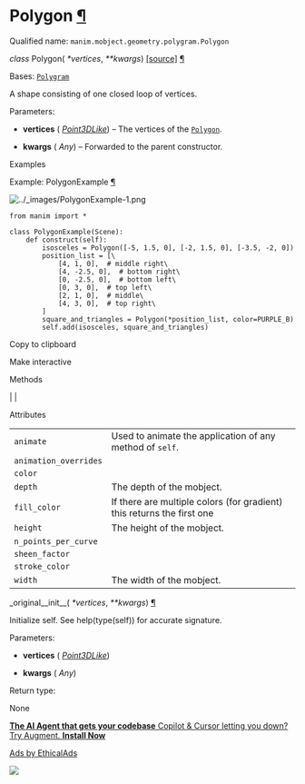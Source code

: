 # Polygon [¶](https://docs.manim.community/en/stable/reference/manim.mobject.geometry.polygram.Polygon.html\#polygon "Link to this heading")

Qualified name: `manim.mobject.geometry.polygram.Polygon`

_class_ Polygon( _\*vertices_, _\*\*kwargs_) [\[source\]](https://docs.manim.community/en/stable/_modules/manim/mobject/geometry/polygram.html#Polygon) [¶](https://docs.manim.community/en/stable/reference/manim.mobject.geometry.polygram.Polygon.html#manim.mobject.geometry.polygram.Polygon "Link to this definition")

Bases: [`Polygram`](https://docs.manim.community/en/stable/reference/manim.mobject.geometry.polygram.Polygram.html#manim.mobject.geometry.polygram.Polygram "manim.mobject.geometry.polygram.Polygram")

A shape consisting of one closed loop of vertices.

Parameters:

- **vertices** ( [_Point3DLike_](https://docs.manim.community/en/stable/reference/manim.typing.html#manim.typing.Point3DLike "manim.typing.Point3DLike")) – The vertices of the [`Polygon`](https://docs.manim.community/en/stable/reference/manim.mobject.geometry.polygram.Polygon.html#manim.mobject.geometry.polygram.Polygon "manim.mobject.geometry.polygram.Polygon").

- **kwargs** ( _Any_) – Forwarded to the parent constructor.


Examples

Example: PolygonExample [¶](https://docs.manim.community/en/stable/reference/manim.mobject.geometry.polygram.Polygon.html#polygonexample)

![../_images/PolygonExample-1.png](https://docs.manim.community/en/stable/_images/PolygonExample-1.png)

```
from manim import *

class PolygonExample(Scene):
    def construct(self):
        isosceles = Polygon([-5, 1.5, 0], [-2, 1.5, 0], [-3.5, -2, 0])
        position_list = [\
            [4, 1, 0],  # middle right\
            [4, -2.5, 0],  # bottom right\
            [0, -2.5, 0],  # bottom left\
            [0, 3, 0],  # top left\
            [2, 1, 0],  # middle\
            [4, 3, 0],  # top right\
        ]
        square_and_triangles = Polygon(*position_list, color=PURPLE_B)
        self.add(isosceles, square_and_triangles)

```

Copy to clipboard

Make interactive

Methods

|
|

Attributes

|     |     |
| --- | --- |
| `animate` | Used to animate the application of any method of `self`. |
| `animation_overrides` |  |
| `color` |  |
| `depth` | The depth of the mobject. |
| `fill_color` | If there are multiple colors (for gradient) this returns the first one |
| `height` | The height of the mobject. |
| `n_points_per_curve` |  |
| `sheen_factor` |  |
| `stroke_color` |  |
| `width` | The width of the mobject. |

\_original\_\_init\_\_( _\*vertices_, _\*\*kwargs_) [¶](https://docs.manim.community/en/stable/reference/manim.mobject.geometry.polygram.Polygon.html#manim.mobject.geometry.polygram.Polygon._original__init__ "Link to this definition")

Initialize self. See help(type(self)) for accurate signature.

Parameters:

- **vertices** ( [_Point3DLike_](https://docs.manim.community/en/stable/reference/manim.typing.html#manim.typing.Point3DLike "manim.typing.Point3DLike"))

- **kwargs** ( _Any_)


Return type:

None

[**The AI Agent that gets your codebase** Copilot & Cursor letting you down? Try Augment. **Install Now**](https://server.ethicalads.io/proxy/click/8458/019600e7-c054-7493-99a8-ad194c02b457/)

[Ads by EthicalAds](https://www.ethicalads.io/advertisers/?ref=ea-text)

![](https://server.ethicalads.io/proxy/view/8458/019600e7-c054-7493-99a8-ad194c02b457/)